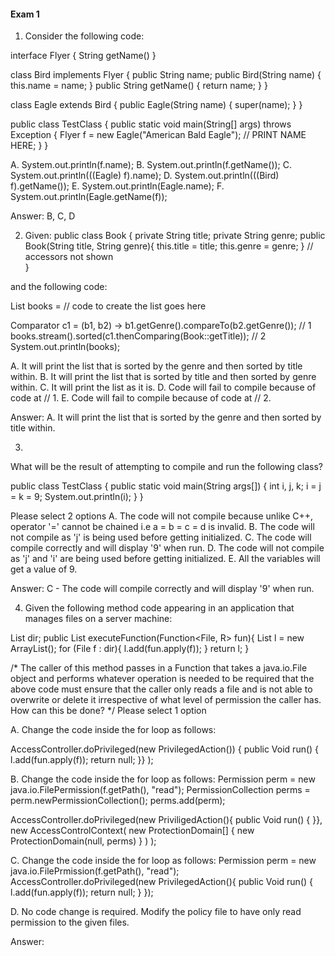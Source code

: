 #### Exam 1

1. Consider the following code:

interface Flyer { String getName() }

class Bird implements Flyer {
    public String name;
    public Bird(String name) {
        this.name = name;
    }
    public String getName() { return name; }
}

class Eagle extends Bird {
    public Eagle(String name) {
        super(name);
    }
}

public class TestClass {
    public static void main(String[] args) throws Exception {
        Flyer f = new Eagle("American Bald Eagle");
        // PRINT NAME HERE;
    }
}

A. System.out.println(f.name);
B. System.out.println(f.getName());
C. System.out.println(((Eagle) f).name);
D. System.out.println(((Bird) f).getName());
E. System.out.println(Eagle.name);
F. System.out.println(Eagle.getName(f));

Answer: B, C, D

2. Given:
public class Book {
    private String title;
    private String genre;
    public Book(String title, String genre){
        this.title = title;
        this.genre = genre;
    }
    // accessors not shown   
}

and the following code:

List<Book> books = // code to create the list goes here

Comparator<Book> c1 = (b1, b2) -> b1.getGenre().compareTo(b2.getGenre()); // 1
books.stream().sorted(c1.thenComparing(Book::getTitle)); // 2
System.out.println(books);

A. It will print the list that is sorted by the genre and then sorted by title within.
B. It will print the list that is sorted by title and then sorted by genre within.
C. It will print the list as it is.
D. Code will fail to compile because of code at // 1.
E. Code will fail to compile because of code at // 2.

Answer: A. It will print the list that is sorted by the genre and then sorted by title within.

3.
What will be the result of attempting to compile and run the following class?

public class TestClass {
    public static void main(String args[]) {
        int i, j, k;
        i = j = k = 9;
        System.out.println(i);
    }
}

Please select 2 options
A. The code will not compile because unlike C++, operator '=' cannot be chained i.e a = b = c = d is invalid.
B. The code will not compile as 'j' is being used before getting initialized.
C. The code will compile correctly and will display '9' when run.
D. The code will not compile as 'j' and 'i' are being used before getting initialized.
E. All the variables will get a value of 9.

Answer: C - The code will compile correctly and will display '9' when run.

4. Given the following method code appearing in an application that manages files
on a server machine:

List<File> dir;
public <R> List<R> executeFunction(Function<File, R> fun){
    List<R> l = new ArrayList<R>();
    for (File f : dir){
        l.add(fun.apply(f));
    }
    return l;
}

/*
The caller of this method passes in a Function that takes a java.io.File object
and performs whatever operation is needed to be required that the above code
must ensure that the caller only reads a file and is not able to overwrite or delete
it irrespective of what level of permission the caller has. How can this
be done?
*/
Please select 1 option

A. Change the code inside the for loop as follows:

AccessController.doPrivileged(new PrivilegedAction<Void>()) {
    public Void run() {
        l.add(fun.apply(f));
        return null;
    }}
);

B. Change the code inside the for loop as follows:
Permission perm = new java.io.FilePermission(f.getPath(), "read");
PermissionCollection perms = perm.newPermissionCollection();
perms.add(perm);

AccessController.doPrivileged(new PriviligedAction<Void>(){
    public Void run() {
    }},
    new AccessControlContext(
        new ProtectionDomain[] {
            new ProtectionDomain(null, perms)
        }
    )
);

C. Change the code inside the for loop as follows:
    Permission perm = new java.io.FilePrmission(f.getPath(), "read");
    AccessController.doPrivileged(new PrivilegedAction<Void>(){
        public Void run() {
            l.add(fun.apply(f));
            return null;
        }
    });
    
D. No code change is required. Modify the policy file to have only read
permission to the given files.

Answer: 